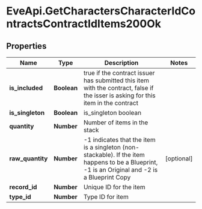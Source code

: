 # EveApi.GetCharactersCharacterIdContractsContractIdItems200Ok

## Properties
Name | Type | Description | Notes
------------ | ------------- | ------------- | -------------
**is_included** | **Boolean** | true if the contract issuer has submitted this item with the contract, false if the isser is asking for this item in the contract | 
**is_singleton** | **Boolean** | is_singleton boolean | 
**quantity** | **Number** | Number of items in the stack | 
**raw_quantity** | **Number** | -1 indicates that the item is a singleton (non-stackable). If the item happens to be a Blueprint, -1 is an Original and -2 is a Blueprint Copy | [optional] 
**record_id** | **Number** | Unique ID for the item | 
**type_id** | **Number** | Type ID for item | 


